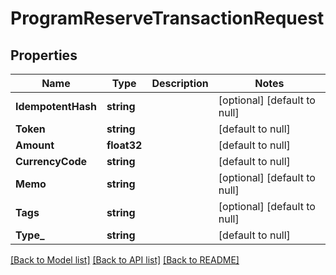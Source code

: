 # ProgramReserveTransactionRequest

## Properties
Name | Type | Description | Notes
------------ | ------------- | ------------- | -------------
**IdempotentHash** | **string** |  | [optional] [default to null]
**Token** | **string** |  | [default to null]
**Amount** | **float32** |  | [default to null]
**CurrencyCode** | **string** |  | [default to null]
**Memo** | **string** |  | [optional] [default to null]
**Tags** | **string** |  | [optional] [default to null]
**Type_** | **string** |  | [default to null]

[[Back to Model list]](../README.md#documentation-for-models) [[Back to API list]](../README.md#documentation-for-api-endpoints) [[Back to README]](../README.md)


